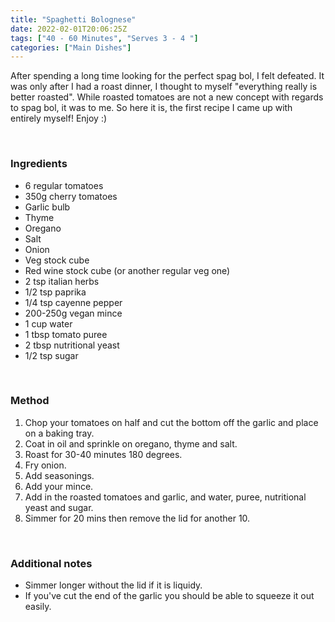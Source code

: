 ```yaml
---
title: "Spaghetti Bolognese"
date: 2022-02-01T20:06:25Z
tags: ["40 - 60 Minutes", "Serves 3 - 4 "]
categories: ["Main Dishes"]
---
```

After spending a long time looking for the perfect spag bol, I felt defeated. It was only after I had a roast dinner, I thought to myself "everything really is better roasted". While roasted tomatoes are not a new concept with regards to spag bol, it was to me. So here it is, the first recipe I came up with entirely myself! Enjoy :)
&nbsp;

&nbsp;
### Ingredients
* 6 regular tomatoes
* 350g cherry tomatoes
* Garlic bulb
* Thyme
* Oregano
* Salt
* Onion
* Veg stock cube
* Red wine stock cube (or another regular veg one)
* 2 tsp italian herbs
* 1/2 tsp paprika
* 1/4 tsp cayenne pepper
* 200-250g vegan mince
* 1 cup water
* 1 tbsp tomato puree
* 2 tbsp nutritional yeast
* 1/2 tsp sugar
&nbsp;

&nbsp;
### Method
1. Chop your tomatoes on half and cut the bottom off the garlic and place on a baking tray.
2. Coat in oil and sprinkle on oregano, thyme and salt.
3. Roast for 30-40 minutes 180 degrees.
4. Fry onion.
5. Add seasonings.
6. Add your mince.
7. Add in the roasted tomatoes and garlic, and water, puree, nutritional yeast and sugar.
8. Simmer for 20 mins then remove the lid for another 10.
&nbsp;

&nbsp;
### Additional notes
* Simmer longer without the lid if it is liquidy.
* If you've cut the end of the garlic you should be able to squeeze it out easily.

